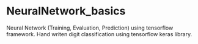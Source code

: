 # NeuralNetwork_basics
Neural Network (Training, Evaluation, Prediction) using tensorflow framework.
Hand writen digit classification using tensorflow keras library.
